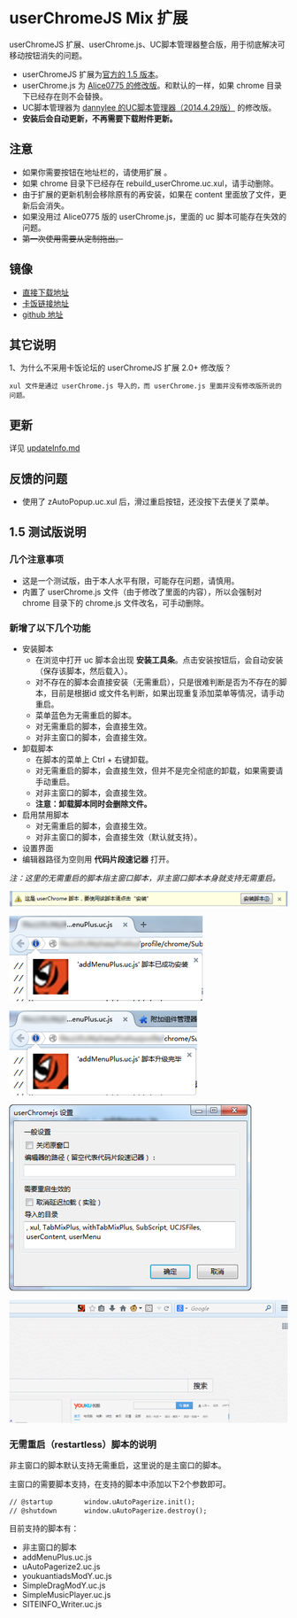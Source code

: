 userChromeJS Mix 扩展
====================

userChromeJS 扩展、userChrome.js、UC脚本管理器整合版，用于彻底解决可移动按钮消失的问题。

 - userChromeJS 扩展为[官方的 1.5 版本](http://userchromejs.mozdev.org/)。
 - userChrome.js 为 [Alice0775 的修改版](https://github.com/ywzhaiqi/userChromeJS/blob/master/userChrome.js)。和默认的一样，如果 chrome 目录下已经存在则不会替换。
 - UC脚本管理器为 [dannylee 的UC脚本管理器（2014.4.29版）](https://g.mozest.com/thread-41292-1-4) 的修改版。
 - **安装后会自动更新，不再需要下载附件更新。**

注意
----

 - 如果你需要按钮在地址栏的，请使用扩展 。
 - 如果 chrome 目录下已经存在 rebuild_userChrome.uc.xul，请手动删除。
 - 由于扩展的更新机制会移除原有的再安装，如果在 content 里面放了文件，更新后会消失。
 - 如果没用过 Alice0775 版的 userChrome.js，里面的 uc 脚本可能存在失效的问题。
 - ~~第一次使用需要从定制拖出。~~

镜像
----

 - [直接下载地址](https://github.com/ywzhaiqi/userChromeJS/raw/master/userChromeJS_Mix.xpi/userChromeJS_Mix.xpi)
 - [卡饭链接地址](http://bbs.kafan.cn/thread-1753671-1-1.html)
 - [github 地址](https://github.com/ywzhaiqi/userChromeJS/tree/master/userChromeJS_Mix.xpi)

其它说明
-------

1、为什么不采用卡饭论坛的 userChromeJS 扩展 2.0+ 修改版？

    xul 文件是通过 userChrome.js 导入的，而 userChrome.js 里面并没有修改版所说的问题。

更新
----

详见 [updateInfo.md](updateInfo.md)

反馈的问题
-----------

- 使用了 zAutoPopup.uc.xul 后，滑过重启按钮，还没按下去便关了菜单。

1.5 测试版说明
-------------

### 几个注意事项

 - 这是一个测试版，由于本人水平有限，可能存在问题，请慎用。
 - 内置了 userChrome.js 文件（由于修改了里面的内容），所以会强制对 chrome 目录下的 chrome.js 文件改名，可手动删除。

### 新增了以下几个功能

 - 安装脚本
    - 在浏览中打开 uc 脚本会出现 **安装工具条**。点击安装按钮后，会自动安装（保存该脚本，然后载入）。
    - 对不存在的脚本会直接安装（无需重启），只是很难判断是否为不存在的脚本，目前是根据id 或文件名判断，如果出现重复添加菜单等情况，请手动重启。
    - 菜单蓝色为无需重启的脚本。
    - 对无需重启的脚本，会直接生效。
    - 对非主窗口的脚本，会直接生效。
 - 卸载脚本
    - 在脚本的菜单上 Ctrl + 右键卸载。
    - 对无需重启的脚本，会直接生效，但并不是完全彻底的卸载，如果需要请手动重启。
    - 对非主窗口的脚本，会直接生效。
    - **注意：卸载脚本同时会删除文件。**
 - 启用禁用脚本
    - 对无需重启的脚本，会直接生效。
    - 对非主窗口的脚本，会直接生效（默认就支持）。
 - 设置界面
 - 编辑器路径为空则用 **代码片段速记器** 打开。

*注：这里的无需重启的脚本指主窗口脚本，非主窗口脚本本身就支持无需重启。*

![installBar](img/installBar.png)

![installedMsg.png](img/installedMsg.png)

![installedMsg2.png](img/installedMsg2.png)

![setting](img/setting.png)

![addMenu_启用禁用效果图.gif](img/addMenu_启用禁用效果图.gif)

### 无需重启（restartless）脚本的说明

非主窗口的脚本默认支持无需重启，这里说的是主窗口的脚本。

主窗口的需要脚本支持，在支持的脚本中添加以下2个参数即可。

    // @startup        window.uAutoPagerize.init();
    // @shutdown       window.uAutoPagerize.destroy();

目前支持的脚本有：

- 非主窗口的脚本
- addMenuPlus.uc.js
- uAutoPagerize2.uc.js
- youkuantiadsModY.uc.js
- SimpleDragModY.uc.js
- SimpleMusicPlayer.uc.js
- SITEINFO_Writer.uc.js